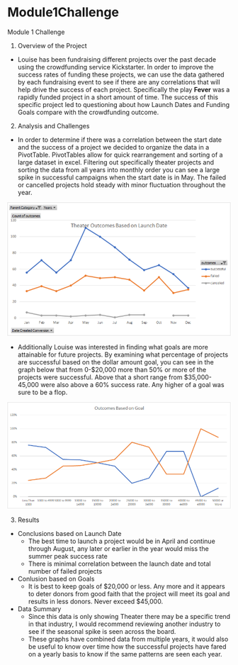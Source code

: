 # Module1Challenge
Module 1 Challenge

  1. Overview of the Project
  - Louise has been fundraising different projects over the past decade using the crowdfunding service Kickstarter. 
  In order to improve the success rates of funding these projects, we can use the data gathered by each fundraising event to see if there are any correlations that will help drive the success of each project. 
  Specifically the play **Fever** was a rapidly funded project in a short amount of time.
  The success of this specific project led to questioning about how Launch Dates and Funding Goals compare with the crowdfunding outcome. 
  
  2. Analysis and Challenges
  - In order to determine if there was a correlation between the start date and the success of a project we decided to organize the data in a PivotTable. 
  PivotTables allow for quick rearrangement and sorting of a large dataset in excel. 
  Filtering out specifically theater projects and sorting the data from all years into monthly order you can see a large spike in successful campaigns when the start date is in May.
  The failed or cancelled projects hold steady with minor fluctuation throughout the year. 
 
  ![This is an image](https://github.com/chrisagordon/Module1Challenge/blob/13ba6711a20f47b8e97688c6083544561d696007/Theater_Outcomes_vs_Launch.png)
  - Additionally Louise was interested in finding what goals are more attainable for future projects. By examining what percentage of projects are successful based on the dollar amount goal, you can see in the graph below that from 0-$20,000 more than 50% or more of the projects were successful.
Above that a short range from $35,000-45,000 were also above a 60% success rate. Any higher of a goal was sure to be a flop.

![This is an image](https://github.com/chrisagordon/Module1Challenge/blob/0e797ffe59fd1db66fd899919207dba8ac47deca/Outcomes_vs_Goals.png)

  3. Results
  - Conclusions based on Launch Date
    - The best time to launch a project would be in April and continue through August, any later or earlier in the year would miss the summer peak success rate
    - There is minimal correlation between the launch date and total number of failed projects
  - Conlusion based on Goals
    - It is best to keep goals of $20,000 or less. Any more and it appears to deter donors from good faith that the project will meet its goal and results in less donors. Never exceed $45,000.
  - Data Summary
    - Since this data is only showing Theater there may be a specific trend in that industry, I would recommend reviewing another industry to see if the seasonal spike is seen across the board.
    - These graphs have combined data from multiple years, it would also be useful to know over time how the successful projects have fared on a yearly basis to know if the same patterns are seen each year.

